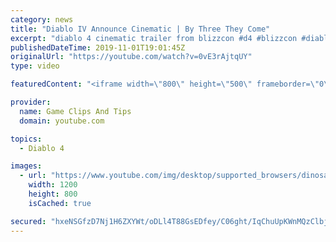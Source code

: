 ```yaml
---
category: news
title: "Diablo IV Announce Cinematic | By Three They Come"
excerpt: "diablo 4 cinematic trailer from blizzcon #d4 #blizzcon #diablo."
publishedDateTime: 2019-11-01T19:01:45Z
originalUrl: "https://youtube.com/watch?v=0vE3rAjtqUY"
type: video

featuredContent: "<iframe width=\"800\" height=\"500\" frameborder=\"0\" src=\"https://www.youtube.com/embed/0vE3rAjtqUY\" allow=\"accelerometer; autoplay; encrypted-media; gyroscope; picture-in-picture\" allowfullscreen></iframe>"

provider:
  name: Game Clips And Tips
  domain: youtube.com

topics:
  - Diablo 4

images:
  - url: "https://www.youtube.com/img/desktop/supported_browsers/dinosaur.png"
    width: 1200
    height: 800
    isCached: true

secured: "hxeNSGfzD7Nj1H6ZXYWt/oDLl4T88GsEDfey/C06ght/IqChuUpKWnMQzClbj/lKCWW8Qiu7b8mrmE8JsiZKtA7npG2Psto/SFSutG8Li7OsxH8dh+O2JEYfGX8XMaurDFTW/I9+52UhoZFcAxrSZhLhx/Mtxi6P3erX7TQZJw7vU+SouYHKikTAMgptQG0XuqL9c+VkA5vTKW7151W8JxN5QzEGNQBO1a2/tgaReM1HJsK/7GpQZobdd5WZN4q1Db5inVBRkPfY42KHUX4hfqs1n+Reu6wFBXXrWz5FRe5Ne1lA7UgkTT0BETBetL07ck3Gvo6SJo51Leosxjhs8Lf8RSH9Jnl2y7u3xEGrtUvQYQGhHSZW3WfcMgEEPjSJGT/Jz86qWzWum6jvZ/CUSw==;jIQVgZUZKJ18i6zWkbx0/g=="
---
```


